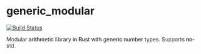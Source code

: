# generic\_modular
[![Build Status](https://travis-ci.com/chankyin/generic_modular.svg?branch=master)](https://travis-ci.com/chankyin/generic_modular)

Modular arithmetic library in Rust with generic number types. Supports no-std.
